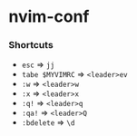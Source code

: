 # nvim-conf

### Shortcuts
- `esc` => `jj`
- `tabe $MYVIMRC` => `<leader>ev`
- `:w` => `<leader>w`
- `:x` => `<leader>x`
- `:q!` => `<leader>q`
- `:qa!` => `<leader>Q`
- `:bdelete` => `\d`
